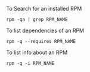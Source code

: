 To Search for an installed RPM

`rpm -qa | grep RPM_NAME`

To list dependencies of an RPM

`rpm -q --requires RPM_NAME`

To list info about an RPM

`rpm -q -i RPM_NAME`
